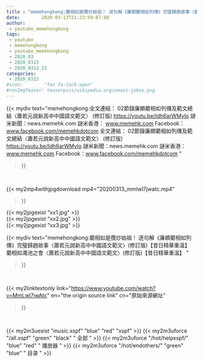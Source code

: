 ```yaml
---
title : "memehongkong:藺相如是攬炒始祖！ 逐句解《廉頗藺相如列傳》完璧歸趙故事〈蕭若元說新高中中國語文範文〉(修訂版)【昔日精華重溫】 藺相如澠池之會〈蕭若元說新高中中國語文範文〉(修訂版)【昔日精華重溫】 "
date:        2020-03-13T21:23:59-07:00
author:
 - youtube_memehongkong
tags:
 - youtube
 - memehongkong
 - youtube_memehongkong
 - 2020_03
 - 2020_0313
 - 2020_0313_21
categories:
 - 2020_0313
#icon:        "fas fa-lock-open"
#resImgTeaser: teaserpics/wikipedia.org/emacs-jokes.png
---
```


{{< mydiv text="memehongkong:全文連結： 02節錄廉頗藺相如列傳及範文總結〈蕭若元說新高中中國語文範文〉 (修訂版) https://youtu.be/Idh6arWMylo  謎米新聞：news.memehk.com 謎米香港： www.memehk.com Facebook：www.facebook.com/memehkdotcom 全文連結： 02節錄廉頗藺相如列傳及範文總結〈蕭若元說新高中中國語文範文〉 (修訂版) https://youtu.be/Idh6arWMylo  謎米新聞：news.memehk.com 謎米香港： www.memehk.com Facebook：www.facebook.com/memehkdotcom "
>}}
<br>


{{< my2mp4withjpgdownload mp4="20200313_mmlwl7jwatc.mp4"
>}}

{{< my2jpgexist "xx1.jpg" >}}<br>
{{< my2jpgexist "xx2.jpg" >}}<br>
{{< my2jpgexist "xx3.jpg" >}}<br>



{{< mydiv text="memehongkong:藺相如是攬炒始祖！ 逐句解《廉頗藺相如列傳》完璧歸趙故事〈蕭若元說新高中中國語文範文〉(修訂版)【昔日精華重溫】 藺相如澠池之會〈蕭若元說新高中中國語文範文〉(修訂版)【昔日精華重溫】 "
>}}
<br>

{{< my2linktextonly link="https://www.youtube.com/watch?v=MmLwl7jwAtc"
en="the origin source link" cn="原始來源網址"
>}}


<br>

{{< my2m3uexist "music.xspf"        "blue"   "red"    "xspf" >}} {{< my2m3uforce "/all.xspf"         "green"  "black"  " 全部 " >}} {{< my2m3uforce "/hot/helpxspf/"    "blue"   "red"    " 播放器 " >}} {{< my2m3uforce "/hot/endothers/"   "green"  "blue"   " 目录 " >}} 
